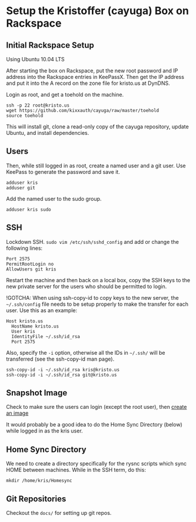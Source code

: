 Setup the Kristoffer (cayuga) Box on Rackspace
==============================================


Initial Rackspace Setup
-----------------------
Using Ubuntu 10.04 LTS

After starting the box on Rackspace, put the new root password and IP address
into the Rackspace entries in KeePassX. Then get the IP address and put it into
the A record on the zone file for kristo.us at DynDNS.

Login as root, and get a toehold on the machine.

    ssh -p 22 root@kristo.us
    wget https://github.com/kixxauth/cayuga/raw/master/toehold
    source toehold

This will install git, clone a read-only copy of the cayuga repository, update
Ubuntu, and install dependencies.


Users
-----
Then, while still logged in as root, create a named user and a git user.  Use
KeePass to generate the password and save it.

    adduser kris
    adduser git

Add the named user to the sudo group.

    adduser kris sudo


SSH
---
Lockdown SSH. `sudo vim /etc/ssh/sshd_config` and add or change the following lines:

    Port 2575
    PermitRootLogin no
    AllowUsers git kris

Restart the machine and then back on a local box, copy the SSH keys to the new
private server for the users who should be permitted to login.

!GOTCHA:
When using ssh-copy-id to copy keys to the new server, the `~/.ssh/config` file
needs to be setup properly to make the transfer for each user. Use this as an
example:

    Host kristo.us
      HostName kristo.us
      User kris
      IdentityFile ~/.ssh/id_rsa
      Port 2575

Also, specify the `-i` option, otherwise all the IDs in `~/.ssh/` will be
transferred (see the ssh-copy-id man page).

    ssh-copy-id -i ~/.ssh/id_rsa kris@kristo.us
    ssh-copy-id -i ~/.ssh/id_rsa git@kristo.us


Snapshot Image
--------------
Check to make sure the users can login (except the root user), then [create an image](http://www.rackspace.com/knowledge_center/index.php/Creating_a_Cloud_Server_from_a_Backup_Image)

It would probably be a good idea to do the Home Sync Directory (below) while
logged in as the kris user.


Home Sync Directory
-------------------
We need to create a directory specifically for the rysnc scripts which sync
HOME between machines. While in the SSH term, do this:

    mkdir /home/kris/Homesync


Git Repositories
----------------
Checkout the `docs/` for setting up git repos.
